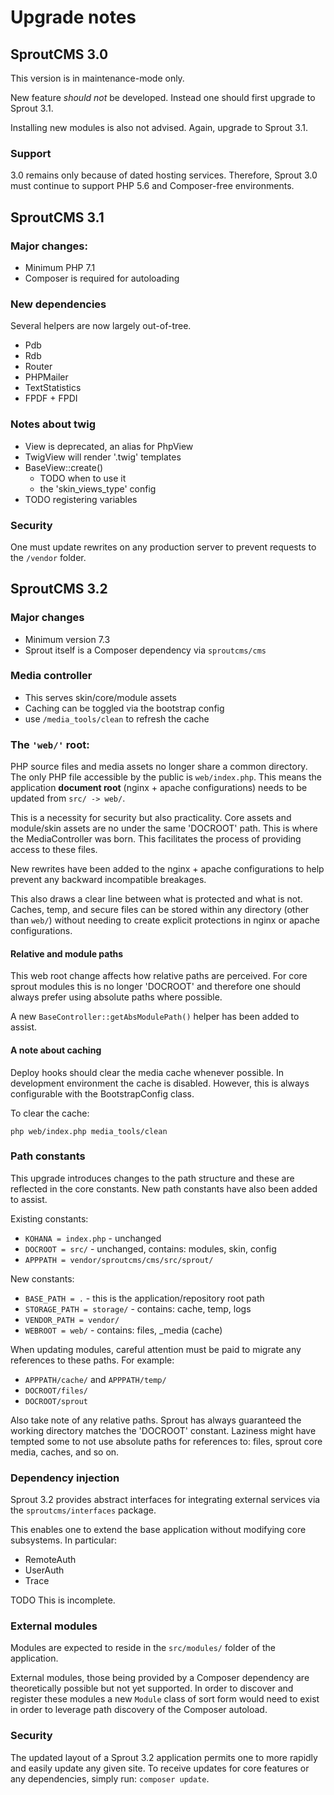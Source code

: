 Upgrade notes
=============

## SproutCMS 3.0

This version is in maintenance-mode only.

New feature _should not_ be developed. Instead one should first upgrade to Sprout 3.1.

Installing new modules is also not advised. Again, upgrade to Sprout 3.1.

### Support

3.0 remains only because of dated hosting services. Therefore, Sprout 3.0 must continue to support PHP 5.6 and Composer-free environments.



## SproutCMS 3.1

### Major changes:

- Minimum PHP 7.1
- Composer is required for autoloading

### New dependencies

Several helpers are now largely out-of-tree.

- Pdb
- Rdb
- Router
- PHPMailer
- TextStatistics
- FPDF + FPDI


### Notes about twig

- View is deprecated, an alias for PhpView
- TwigView will render '.twig' templates
- BaseView::create()
  - TODO when to use it
  - the 'skin_views_type' config
- TODO registering variables


### Security

One must update rewrites on any production server to prevent requests to the `/vendor` folder.



## SproutCMS 3.2

### Major changes

- Minimum version 7.3
- Sprout itself is a Composer dependency via `sproutcms/cms`


### Media controller

- This serves skin/core/module assets
- Caching can be toggled via the bootstrap config
- use `/media_tools/clean` to refresh the cache


### The `'web/'` root:

PHP source files and media assets no longer share a common directory. The only PHP file accessible by the public is `web/index.php`. This means the application __document root__ (nginx + apache configurations) needs to be updated from `src/ -> web/`.

This is a necessity for security but also practicality. Core assets and module/skin assets are no under the same 'DOCROOT' path. This is where the MediaController was born. This facilitates the process of providing access to these files.

New rewrites have been added to the nginx + apache configurations to help prevent any backward incompatible breakages.

This also draws a clear line between what is protected and what is not. Caches, temp, and secure files can be stored within any directory (other than `web/`) without needing to create explicit protections in nginx or apache configurations.

#### Relative and module paths

This web root change affects how relative paths are perceived. For core sprout modules this is no longer 'DOCROOT' and therefore one should always prefer using absolute paths where possible.

A new `BaseController::getAbsModulePath()` helper has been added to assist.

#### A note about caching

Deploy hooks should clear the media cache whenever possible. In development environment the cache is disabled. However, this is always configurable with the BootstrapConfig class.

To clear the cache:

```
php web/index.php media_tools/clean
```


### Path constants

This upgrade introduces changes to the path structure and these are reflected in the core constants. New path constants have also been added to assist.

Existing constants:

- `KOHANA = index.php` - unchanged
- `DOCROOT = src/` - unchanged, contains: modules, skin, config
- `APPPATH = vendor/sproutcms/cms/src/sprout/`

New constants:

- `BASE_PATH = .` - this is the application/repository root path
- `STORAGE_PATH = storage/` - contains: cache, temp, logs
- `VENDOR_PATH = vendor/`
- `WEBROOT = web/` - contains: files, _media (cache)

When updating modules, careful attention must be paid to migrate any references to these paths.
For example:

- `APPPATH/cache/` and `APPPATH/temp/`
- `DOCROOT/files/`
- `DOCROOT/sprout`

Also take note of any relative paths. Sprout has always guaranteed the working directory matches the 'DOCROOT' constant. Laziness might have tempted some to not use absolute paths for references to: files, sprout core media, caches, and so on.


### Dependency injection

Sprout 3.2 provides abstract interfaces for integrating external services via the `sproutcms/interfaces` package.

This enables one to extend the base application without modifying core subsystems. In particular:

- RemoteAuth
- UserAuth
- Trace

TODO This is incomplete.


### External modules

Modules are expected to reside in the `src/modules/` folder of the application.

External modules, those being provided by a Composer dependency are theoretically possible but not yet supported. In order to discover and register these modules a new `Module` class of sort form would need to exist in order to leverage path discovery of the Composer autoload.


### Security

The updated layout of a Sprout 3.2 application permits one to more rapidly and easily update any given site. To receive updates for core features or any dependencies, simply run: `composer update`.


